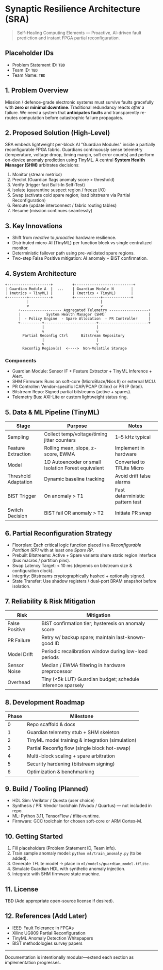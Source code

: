# Synaptic Resilience Architecture (SRA)

> Self-Healing Computing Elements — Proactive, AI-driven fault prediction and instant FPGA partial reconfiguration.

## Placeholder IDs
- Problem Statement ID: `TBD`
- Team ID: `TBD`
- Team Name: `TBD`

## 1. Problem Overview
Mission / defence-grade electronic systems must survive faults gracefully with **zero or minimal downtime**. Traditional redundancy reacts _after_ a failure. We need a system that **anticipates faults** and transparently re-routes computation before catastrophic failure propagates.

## 2. Proposed Solution (High-Level)
SRA embeds lightweight per-block AI "Guardian Modules" inside a partially reconfigurable FPGA fabric. Guardians continuously sense telemetry (temperature, voltage droop, timing margin, soft error counts) and perform on-device anomaly prediction using TinyML. A central **System Health Manager (SHM)** arbitrates decisions:

1. Monitor (stream metrics)
2. Predict (Guardian flags anomaly score > threshold)
3. Verify (trigger fast Built-In Self-Test)
4. Isolate (quarantine suspect region / freeze I/O)
5. Swap (activate cold spare region; load bitstream via Partial Reconfiguration)
6. Reroute (update interconnect / fabric routing tables)
7. Resume (mission continues seamlessly)

## 3. Key Innovations
- Shift from *reactive* to *proactive* hardware resilience.
- Distributed micro-AI (TinyML) per function block vs single centralized monitor.
- Deterministic failover path using pre-validated spare regions.
- Two-step False Positive mitigation: AI anomaly + BIST confirmation.

## 4. System Architecture
```
+--------------------+         +---------------------------+
| Guardian Module A  |  ...    | Guardian Module N        |
| (metrics + TinyML) |         | (metrics + TinyML)       |
+---------+----------+         +------------+-------------+
          |                                 |
          v                                 v
      +------------------- Aggregated Telemetry ------------------+
      |            System Health Manager (SHM)                    |
      |  - Policy Engine  - Spare Allocation  - PR Controller     |
      +----------+------------------------+-----------------------+
                 |                        |
                 v                        v
        Partial Reconfig Ctrl      Bitstream Repository
                 |                        |
                 v                        v
        Reconfig Region(s)  <---->  Non-Volatile Storage
```

### Components
- Guardian Module: Sensor IF + Feature Extractor + TinyML Inference + Alert.
- SHM Firmware: Runs on soft-core (MicroBlaze/Nios II) or external MCU.
- PR Controller: Vendor-specific ICAP/PCAP (Xilinx) or PR IP (Intel).
- Bitstream Repo: Signed partial bitstreams (active + spares).
- Telemetry Bus: AXI-Lite or custom lightweight status ring.

## 5. Data & ML Pipeline (TinyML)
| Stage | Purpose | Notes |
|-------|---------|-------|
| Sampling | Collect temp/voltage/timing jitter counters | 1–5 kHz typical |
| Feature Extraction | Rolling mean, slope, z-score, EWMA | Implement in hardware |
| Model | 1D Autoencoder or small Isolation Forest equivalent | Converted to TFLite Micro |
| Threshold Adaptation | Dynamic baseline tracking | Avoid drift false alarms |
| BIST Trigger | On anomaly > T1 | Fast deterministic pattern test |
| Switch Decision | BIST fail OR anomaly > T2 | Initiate PR swap |

## 6. Partial Reconfiguration Strategy
- Floorplan: Each critical logic function placed in a *Reconfigurable Partition (RP)* with at least one *Spare RP*.
- Prebuilt Bitstreams: Active + Spare variants share static region interface (bus macros / partition pins).
- Swap Latency Target: < 10 ms (depends on bitstream size & configuration clock).
- Integrity: Bitstreams cryptographically hashed + optionally signed.
- State Transfer: Use shadow registers / dual-port BRAM snapshot before isolation.

## 7. Reliability & Risk Mitigation
| Risk | Mitigation |
|------|------------|
| False Positive | BIST confirmation tier; hysteresis on anomaly score |
| PR Failure | Retry w/ backup spare; maintain last-known-good ID |
| Model Drift | Periodic recalibration window during low-load periods |
| Sensor Noise | Median / EWMA filtering in hardware preprocessor |
| Overhead | Tiny (<5k LUT) Guardian budget; schedule inference sparsely |

## 8. Development Roadmap
| Phase | Milestone |
|-------|-----------|
| 0 | Repo scaffold & docs |
| 1 | Guardian telemetry stub + SHM skeleton |
| 2 | TinyML model training & integration (simulation) |
| 3 | Partial Reconfig flow (single block hot-swap) |
| 4 | Multi-block scaling + spare arbitration |
| 5 | Security hardening (bitstream signing) |
| 6 | Optimization & benchmarking |

## 9. Build / Tooling (Planned)
- HDL Sim: Verilator / Questa (user choice)
- Synthesis / PR: Vendor toolchain (Vivado / Quartus) — not included in repo.
- ML: Python 3.11, TensorFlow / tflite-runtime.
- Firmware: GCC toolchain for chosen soft-core or ARM Cortex-M.

## 10. Getting Started
1. Fill placeholders (Problem Statement ID, Team info).
2. Train sample anomaly model: `python ml/train_anomaly.py` (to be added).
3. Generate TFLite model → place in `ml/models/guardian_model.tflite`.
4. Simulate Guardian HDL with synthetic anomaly injection.
5. Integrate with SHM firmware state machine.

## 11. License
TBD (Add appropriate open-source license if desired).

## 12. References (Add Later)
- IEEE: Fault Tolerance in FPGAs
- Xilinx UG909 Partial Reconfiguration
- TinyML Anomaly Detection Whitepapers
- BIST methodologies survey papers

---
Documentation is intentionally modular—extend each section as implementation progresses.
